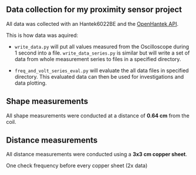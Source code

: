 ## Data collection for my proximity sensor project

All data was collected with an Hantek6022BE and the [OpenHantek API](https://github.com/Ho-Ro/Hantek6022API).

This is how data was aquired:

* `write_data.py` will put all values measured from the Oscilloscope during 1 second into a file. `write_data_series.py` is similar but will write a set of data from whole measurement series to files in a specified directory.

* `freq_and_volt_series_eval.py` will evaluate the all data files in specified directory. This evaluated data can then be used for investigations and data plotting.

## Shape measurements

All shape measurements were conducted at a distance of **0.64 cm** from the coil.

## Distance measurements

All distance measurements were conducted using a **3x3 cm copper sheet**.

One check frequency before every copper sheet (2x data)
